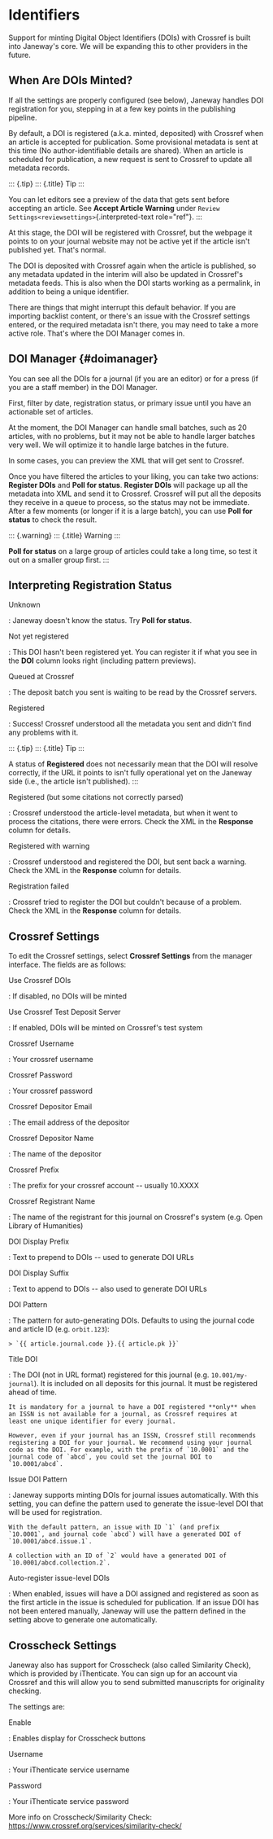 Identifiers
===========

Support for minting Digital Object Identifiers (DOIs) with Crossref is
built into Janeway\'s core. We will be expanding this to other providers
in the future.

When Are DOIs Minted?
---------------------

If all the settings are properly configured (see below), Janeway handles
DOI registration for you, stepping in at a few key points in the
publishing pipeline.

By default, a DOI is registered (a.k.a. minted, deposited) with Crossref
when an article is accepted for publication. Some provisional metadata
is sent at this time (No author-identifiable details are shared). When
an article is scheduled for publication, a new request is sent to
Crossref to update all metadata records.

::: {.tip}
::: {.title}
Tip
:::

You can let editors see a preview of the data that gets sent before
accepting an article. See **Accept Article Warning** under
`Review Settings<reviewsettings>`{.interpreted-text role="ref"}.
:::

At this stage, the DOI will be registered with Crossref, but the webpage
it points to on your journal website may not be active yet if the
article isn\'t published yet. That\'s normal.

The DOI is deposited with Crossref again when the article is published,
so any metadata updated in the interim will also be updated in
Crossref\'s metadata feeds. This is also when the DOI starts working as
a permalink, in addition to being a unique identifier.

There are things that might interrupt this default behavior. If you are
importing backlist content, or there\'s an issue with the Crossref
settings entered, or the required metadata isn\'t there, you may need to
take a more active role. That\'s where the DOI Manager comes in.

DOI Manager {#doimanager}
-----------

You can see all the DOIs for a journal (if you are an editor) or for a
press (if you are a staff member) in the DOI Manager.

First, filter by date, registration status, or primary issue until you
have an actionable set of articles.

At the moment, the DOI Manager can handle small batches, such as 20
articles, with no problems, but it may not be able to handle larger
batches very well. We will optimize it to handle large batches in the
future.

In some cases, you can preview the XML that will get sent to Crossref.

Once you have filtered the articles to your liking, you can take two
actions: **Register DOIs** and **Poll for status**. **Register DOIs**
will package up all the metadata into XML and send it to Crossref.
Crossref will put all the deposits they receive in a queue to process,
so the status may not be immediate. After a few moments (or longer if it
is a large batch), you can use **Poll for status** to check the result.

::: {.warning}
::: {.title}
Warning
:::

**Poll for status** on a large group of articles could take a long time,
so test it out on a smaller group first.
:::

Interpreting Registration Status
--------------------------------

Unknown

:   Janeway doesn\'t know the status. Try **Poll for status**.

Not yet registered

:   This DOI hasn\'t been registered yet. You can register it if what
    you see in the **DOI** column looks right (including pattern
    previews).

Queued at Crossref

:   The deposit batch you sent is waiting to be read by the Crossref
    servers.

Registered

:   Success! Crossref understood all the metadata you sent and didn\'t
    find any problems with it.

::: {.tip}
::: {.title}
Tip
:::

A status of **Registered** does not necessarily mean that the DOI will
resolve correctly, if the URL it points to isn\'t fully operational yet
on the Janeway side (i.e., the article isn\'t published).
:::

Registered (but some citations not correctly parsed)

:   Crossref understood the article-level metadata, but when it went to
    process the citations, there were errors. Check the XML in the
    **Response** column for details.

Registered with warning

:   Crossref understood and registered the DOI, but sent back a warning.
    Check the XML in the **Response** column for details.

Registration failed

:   Crossref tried to register the DOI but couldn\'t because of a
    problem. Check the XML in the **Response** column for details.

Crossref Settings
-----------------

To edit the Crossref settings, select **Crossref Settings** from the
manager interface. The fields are as follows:

Use Crossref DOIs

:   If disabled, no DOIs will be minted

Use Crossref Test Deposit Server

:   If enabled, DOIs will be minted on Crossref\'s test system

Crossref Username

:   Your crossref username

Crossref Password

:   Your crossref password

Crossref Depositor Email

:   The email address of the depositor

Crossref Depositor Name

:   The name of the depositor

Crossref Prefix

:   The prefix for your crossref account \-- usually 10.XXXX

Crossref Registrant Name

:   The name of the registrant for this journal on Crossref\'s system
    (e.g. Open Library of Humanities)

DOI Display Prefix

:   Text to prepend to DOIs \-- used to generate DOI URLs

DOI Display Suffix

:   Text to append to DOIs \-- also used to generate DOI URLs

DOI Pattern

:   The pattern for auto-generating DOIs. Defaults to using the journal
    code and article ID (e.g. `orbit.123`):

    > `{{ article.journal.code }}.{{ article.pk }}`

Title DOI

:   The DOI (not in URL format) registered for this journal (e.g.
    `10.001/my-journal`). It is included on all deposits for this
    journal. It must be registered ahead of time.

    It is mandatory for a journal to have a DOI registered **only** when
    an ISSN is not available for a journal, as Crossref requires at
    least one unique identifier for every journal.

    However, even if your journal has an ISSN, Crossref still recommends
    registering a DOI for your journal. We recommend using your journal
    code as the DOI. For example, with the prefix of `10.0001` and the
    journal code of `abcd`, you could set the journal DOI to
    `10.0001/abcd`.

Issue DOI Pattern

:   Janeway supports minting DOIs for journal issues automatically. With
    this setting, you can define the pattern used to generate the
    issue-level DOI that will be used for registration.

    With the default pattern, an issue with ID `1` (and prefix
    `10.0001`, and journal code `abcd`) will have a generated DOI of
    `10.0001/abcd.issue.1`.

    A collection with an ID of `2` would have a generated DOI of
    `10.0001/abcd.collection.2`.

Auto-register issue-level DOIs

:   When enabled, issues will have a DOI assigned and registered as soon
    as the first article in the issue is scheduled for publication. If
    an issue DOI has not been entered manually, Janeway will use the
    pattern defined in the setting above to generate one automatically.

Crosscheck Settings
-------------------

Janeway also has support for Crosscheck (also called Similarity Check),
which is provided by iThenticate. You can sign up for an account via
Crossref and this will allow you to send submitted manuscripts for
originality checking.

The settings are:

Enable

:   Enables display for Crosscheck buttons

Username

:   Your iThenticate service username

Password

:   Your iThenticate service password

More info on Crosscheck/Similarity Check:
<https://www.crossref.org/services/similarity-check/>
